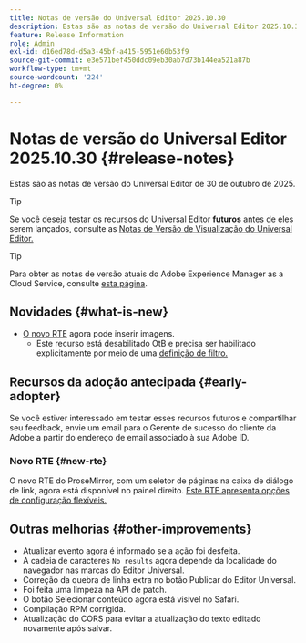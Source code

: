 ```yaml
---
title: Notas de versão do Universal Editor 2025.10.30
description: Estas são as notas de versão do Universal Editor 2025.10.30.
feature: Release Information
role: Admin
exl-id: d16ed78d-d5a3-45bf-a415-5951e60b53f9
source-git-commit: e3e571bef450ddc09eb30ab7d73b144ea521a87b
workflow-type: tm+mt
source-wordcount: '224'
ht-degree: 0%

---
```



# Notas de versão do Universal Editor 2025.10.30 {#release-notes}

Estas são as notas de versão do Universal Editor de 30 de outubro de 2025.

>[!TIP]
>
>Se você deseja testar os recursos do Universal Editor **futuros** antes de eles serem lançados, consulte as [Notas de Versão de Visualização do Universal Editor.](/help/release-notes/universal-editor/preview.md)

>[!TIP]
>
>Para obter as notas de versão atuais do Adobe Experience Manager as a Cloud Service, consulte [esta página](/help/release-notes/release-notes-cloud/release-notes-current.md).

## Novidades {#what-is-new}

* [O novo RTE](#new-rte) agora pode inserir imagens.
   * Este recurso está desabilitado OtB e precisa ser habilitado explicitamente por meio de uma [definição de filtro.](/help/implementing/universal-editor/configure-rte.md#toolbar)

## Recursos da adoção antecipada {#early-adopter}

Se você estiver interessado em testar esses recursos futuros e compartilhar seu feedback, envie um email para o Gerente de sucesso do cliente da Adobe a partir do endereço de email associado à sua Adobe ID.

### Novo RTE {#new-rte}

O novo RTE do ProseMirror, com um seletor de páginas na caixa de diálogo de link, agora está disponível no painel direito. [Este RTE apresenta opções de configuração flexíveis.](/help/implementing/universal-editor/configure-rte.md)

## Outras melhorias {#other-improvements}

* Atualizar evento agora é informado se a ação foi desfeita.
* A cadeia de caracteres `No results` agora depende da localidade do navegador nas marcas do Editor Universal.
* Correção da quebra de linha extra no botão Publicar do Editor Universal.
* Foi feita uma limpeza na API de patch.
* O botão Selecionar conteúdo agora está visível no Safari.
* Compilação RPM corrigida.
* Atualização do CORS para evitar a atualização do texto editado novamente após salvar.
